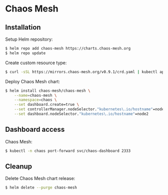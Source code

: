# Chaos Mesh

## Installation

Setup Helm repository:

```bash
$ helm repo add chaos-mesh https://charts.chaos-mesh.org
$ helm repo update
```

Create custom resource type:

```bash
$ curl -sSL https://mirrors.chaos-mesh.org/v0.9.1/crd.yaml | kubectl apply -f -
```

Deploy Chaos Mesh chart:

```bash
$ helm install chaos-mesh/chaos-mesh \
    --name=chaos-mesh \
    --namespace=chaos \
    --set dashboard.create=true \
    --set controllerManager.nodeSelector."kubernetes\.io/hostname"=node2 \
    --set dashboard.nodeSelector."kubernetes\.io/hostname"=node2
```

## Dashboard access

Chaos Mesh:

```bash
$ kubectl -n chaos port-forward svc/chaos-dashboard 2333
```

## Cleanup

Delete Chaos Mesh chart release:

```bash
$ helm delete --purge chaos-mesh
```
